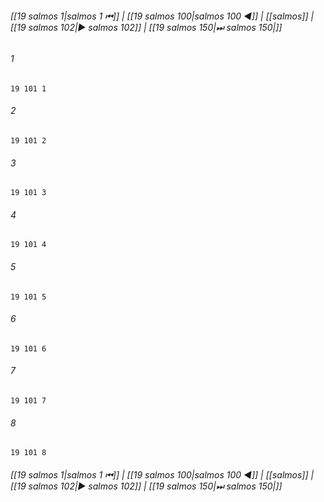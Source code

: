 
###### [[19 salmos 1|salmos 1 ⏮]] | [[19 salmos 100|salmos 100 ◀]] | [[salmos]] | [[19 salmos 102|▶ salmos 102]] | [[19 salmos 150|⏭ salmos 150|]]

###### 1
``` verse
19 101 1 
```
###### 2
``` verse
19 101 2 
```
###### 3
``` verse
19 101 3 
```
###### 4
``` verse
19 101 4 
```
###### 5
``` verse
19 101 5 
```
###### 6
``` verse
19 101 6 
```
###### 7
``` verse
19 101 7 
```
###### 8
``` verse
19 101 8 
```

###### [[19 salmos 1|salmos 1 ⏮]] | [[19 salmos 100|salmos 100 ◀]] | [[salmos]] | [[19 salmos 102|▶ salmos 102]] | [[19 salmos 150|⏭ salmos 150|]]

